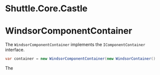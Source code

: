 # Shuttle.Core.Castle

# WindsorComponentContainer

The `WindsorComponentContainer` implements the `IComponentContainer` interface.  

~~~c#
var container = new WindsorComponentContainer(new WindsorContainer()
~~~

The 